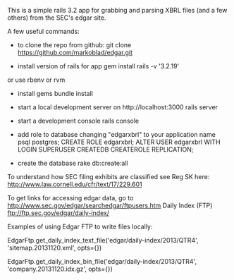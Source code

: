 This is a simple rails 3.2 app for grabbing and parsing XBRL files (and a few others) from the SEC's edgar site.

A few useful commands:

- to clone the repo from github:
git clone https://github.com/markoblad/edgar.git

- install version of rails for app
gem install rails -v '3.2.19'

or use rbenv or rvm

- install gems
bundle install

- start a local development server on http://localhost:3000
rails server

- start a development console
rails console

- add role to database changing "edgarxbrl" to your application name
psql postgres;
CREATE ROLE edgarxbrl;
ALTER USER edgarxbrl WITH LOGIN SUPERUSER CREATEDB CREATEROLE REPLICATION;

- create the database
rake db:create:all


To understand how SEC filing exhibits are classified see Reg SK here: http://www.law.cornell.edu/cfr/text/17/229.601

To get links for accessing edgar data, go to http://www.sec.gov/edgar/searchedgar/ftpusers.htm
Daily Index (FTP)
ftp://ftp.sec.gov/edgar/daily-index/


Examples of using Edgar FTP to write files locally:

EdgarFtp.get_daily_index_text_file('edgar/daily-index/2013/QTR4', 'sitemap.20131120.xml', opts={})

EdgarFtp.get_daily_index_bin_file('edgar/daily-index/2013/QTR4', 'company.20131120.idx.gz', opts={})


